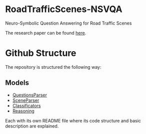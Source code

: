 # RoadTrafficScenes-NSVQA
Neuro-Symbolic Question Answering for Road Traffic Scenes

The research paper can be found [here](https://oa.upm.es/75996/).

# Github Structure
The repository is structured the following way:

## Models 

- [QuestionsParser](Questions)
- [SceneParser](SceneParser)
- [Classificators](Classificator)
- [Reasoning](reason)

Each with its own README file where its code structure and basic description are explained.
